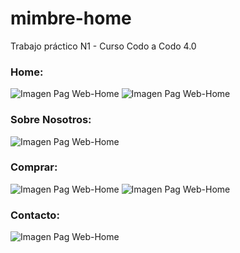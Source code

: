 # mimbre-home
Trabajo práctico N1 - Curso Codo a Codo 4.0

### Home:

<img src="https://i.ibb.co/mv9WdZv/1.png" alt="Imagen Pag Web-Home" />
<img src="https://i.ibb.co/xCWYZ9n/2.png" alt="Imagen Pag Web-Home" />



### Sobre Nosotros:

<img src="https://i.ibb.co/23xj1GD/3.png" alt="Imagen Pag Web-Home"  />


### Comprar:

<img src="https://i.ibb.co/g3RPRsV/4.png" alt="Imagen Pag Web-Home" />
<img src="https://i.ibb.co/PhzgH6d/5.png" alt="Imagen Pag Web-Home"/>


### Contacto:

<img src="https://i.ibb.co/nkXGC6d/6.png" alt="Imagen Pag Web-Home" />


